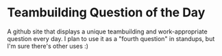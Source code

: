 # Teambuilding Question of the Day

A github site that displays a unique teambuilding and work-appropriate question every day. I plan to use it as a "fourth question" in standups, but I'm sure there's other uses :)
